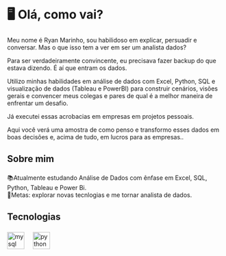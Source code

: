 <h1 align="left">🖥️ Olá, como vai?</h1>

###

<p align="left">Meu nome é Ryan Marinho, sou habilidoso em explicar, persuadir e conversar. Mas o que isso tem a ver em ser um analista dados?

Para ser verdadeiramente convincente, eu precisava fazer backup do que estava dizendo. É aí que entram os dados.

Utilizo minhas habilidades em análise de dados com Excel, Python, SQL e visualização de dados (Tableau e PowerBI) para construir cenários, visões gerais e convencer meus colegas e pares de qual é a melhor maneira de enfrentar um desafio.

Já executei essas acrobacias em empresas em projetos pessoais.

Aqui você verá uma amostra de como penso e transformo esses dados em boas decisões e, acima de tudo, em lucros para as empresas..</p>

###

<h2 align="left">Sobre mim</h2>

###

<p align="left">📚Atualmente estudando Análise de Dados com ênfase em Excel, SQL, Python, Tableau e Power Bi.<br>🎯Metas: explorar novas tecnlogias e me tornar analista de dados.</p>

###

<h2 align="left">Tecnologias</h2>

###

<div align="left">
  <img src="https://cdn.jsdelivr.net/gh/devicons/devicon/icons/mysql/mysql-original.svg" height="40" alt="mysql logo"  />
  <img width="12" />
  <img src="https://cdn.jsdelivr.net/gh/devicons/devicon/icons/python/python-original.svg" height="40" alt="python logo"  />
</div>

###
